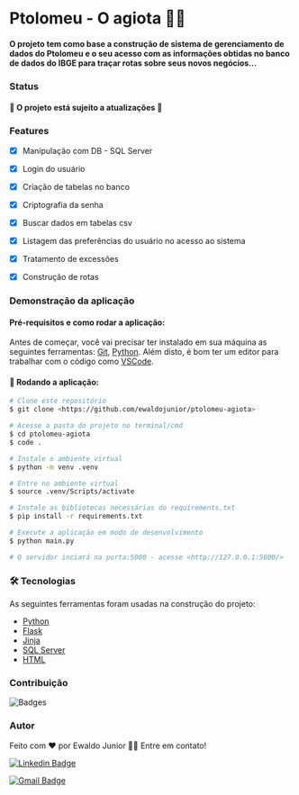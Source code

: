 
# Ptolomeu - O agiota 🐒💸

#### O projeto tem como base a construção de sistema de gerenciamento de dados do Ptolomeu e o seu acesso com as informações obtidas no banco de dados do IBGE para traçar rotas sobre seus novos negócios...

### Status
#### 🚀 O projeto está sujeito a atualizações 🚀


### Features
- [x]  Manipulação com DB - SQL Server
- [x]  Login do usuário
- [x]  Criação de tabelas no banco
- [x]  Criptografia da senha
- [x]  Buscar dados em tabelas csv
- [x]  Listagem das preferências do usuário no acesso ao sistema
- [x]  Tratamento de excessões
- [x]  Construção de rotas


### Demonstração da aplicação 

#### Pré-requisitos e como rodar a aplicação:

Antes de começar, você vai precisar ter instalado em sua máquina as seguintes ferramentas:
[Git](https://git-scm.com), [Python](https://www.python.org). 
Além disto, é bom ter um editor para trabalhar com o código como [VSCode](https://code.visualstudio.com/).

#### 🎲 Rodando a aplicação:

```bash
# Clone este repositório
$ git clone <https://github.com/ewaldojunior/ptolomeu-agiota>

# Acesse a pasta do projeto no terminal/cmd
$ cd ptolomeu-agiota
$ code .

# Instale o ambiente virtual
$ python -m venv .venv

# Entre no ambiente virtual
$ source .venv/Scripts/activate

# Instale as bibliotecas necessárias do requirements.txt
$ pip install -r requirements.txt

# Execute a aplicação em modo de desenvolvimento
$ python main.py

# O servidor inciará na porta:5000 - acesse <http://127.0.0.1:5000/>
```

### 🛠 Tecnologias

As seguintes ferramentas foram usadas na construção do projeto:

- [Python](https://www.python.org)
- [Flask](https://flask.palletsprojects.com/en/2.0.x/)
- [Jinja](https://jinja.palletsprojects.com/en/3.0.x/)
- [SQL Server](https://docs.microsoft.com/pt-br/sql/sql-server/?view=sql-server-ver15)
- [HTML](https://html.com)

### Contribuição
![Badges](https://img.shields.io/badge/Mentoria-DELL_Lead-blue.svg)

### Autor

Feito com ❤️ por Ewaldo Junior 👋🏽 Entre em contato!

[![Linkedin Badge](https://img.shields.io/badge/-Ewaldo_Junior-blue?style=flat-square&logo=Linkedin&logoColor=white&link=https://www.linkedin.com/in/ewaldojunior)](https://www.linkedin.com/in/ewaldojunior) 

[![Gmail Badge](https://img.shields.io/badge/-ewaldoj18@gmail.com-c14438?style=flat-square&logo=Gmail&logoColor=white&link=mailto:ewaldoj18@gmail.com)](mailto:ewaldoj18@gmail.com)


